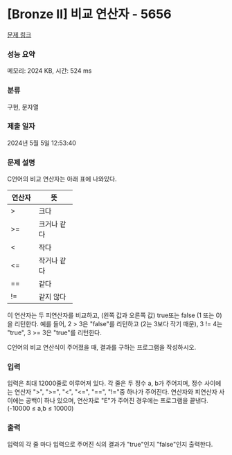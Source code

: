 # [Bronze II] 비교 연산자 - 5656 

[문제 링크](https://www.acmicpc.net/problem/5656) 

### 성능 요약

메모리: 2024 KB, 시간: 524 ms

### 분류

구현, 문자열

### 제출 일자

2024년 5월 5일 12:53:40

### 문제 설명

<p>C언어의 비교 연산자는 아래 표에 나와있다. </p>

<table class="table table-bordered" style="width:30%">
	<thead>
		<tr>
			<th style="width:10%">연산자</th>
			<th style="width:20%">뜻</th>
		</tr>
	</thead>
	<tbody>
		<tr>
			<td>></td>
			<td>크다</td>
		</tr>
		<tr>
			<td>>=</td>
			<td>크거나 같다</td>
		</tr>
		<tr>
			<td><</td>
			<td>작다</td>
		</tr>
		<tr>
			<td><=</td>
			<td>작거나 같다</td>
		</tr>
		<tr>
			<td>==</td>
			<td>같다</td>
		</tr>
		<tr>
			<td>!=</td>
			<td>같지 않다</td>
		</tr>
	</tbody>
</table>

<p>이 연산자는 두 피연산자를 비교하고, (왼쪽 값과 오른쪽 값) true또는 false (1 또는 0)을 리턴한다. 예를 들어, 2 > 3은 "false"를 리턴하고 (2는 3보다 작기 때문), 3 != 4는 "true", 3 >= 3은 "true"를 리턴한다.</p>

<p>C언어의 비교 연산식이 주어졌을 때, 결과를 구하는 프로그램을 작성하시오.</p>

### 입력 

 <p>입력은 최대 12000줄로 이루어져 있다. 각 줄은 두 정수 a, b가 주어지며, 정수 사이에는 연산자 ">", ">=", "<", "<=", "==", "!="중 하나가 주어진다. 연산자와 피연산자 사이에는 공백이 하나 있으며, 연산자로 "E"가 주어진 경우에는 프로그램을 끝낸다. (-10000 ≤ a,b ≤ 10000)</p>

### 출력 

 <p>입력의 각 줄 마다 입력으로 주어진 식의 결과가 "true"인지 "false"인지 출력한다.</p>

